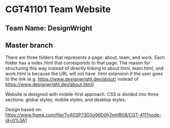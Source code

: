 # CGT41101 Team Website
## Team Name: DesignWright
## Master branch

There are three folders that represents a page: about, team, and work. Each folder has a index.html that corresponds to that page. The reason for structuring this way instead of directly linking to about.html, team.html, and work.html is because the URL will not have .html extension if the user goes to the link (e.g. https://www.designwright.dev/about/ instead of https://www.designwright.dev/about.html)

Website is designed with mobile-first approach. CSS is divided into three sections: global styles, mobile styles, and desktop styles.

Design based on: https://www.figma.com/file/Ty4GSP73G5g96D0h7mHR08/CGT-411?node-id=0%3A1